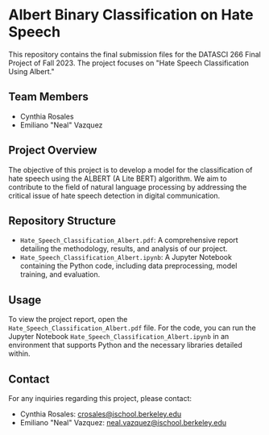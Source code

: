 # Albert Binary Classification on Hate Speech

This repository contains the final submission files for the DATASCI 266 Final Project of Fall 2023. The project focuses on "Hate Speech Classification Using Albert."

## Team Members
- Cynthia Rosales
- Emiliano "Neal" Vazquez

## Project Overview
The objective of this project is to develop a model for the classification of hate speech using the ALBERT (A Lite BERT) algorithm. We aim to contribute to the field of natural language processing by addressing the critical issue of hate speech detection in digital communication.

## Repository Structure
- `Hate_Speech_Classification_Albert.pdf`: A comprehensive report detailing the methodology, results, and analysis of our project.
- `Hate_Speech_Classification_Albert.ipynb`: A Jupyter Notebook containing the Python code, including data preprocessing, model training, and evaluation.

## Usage
To view the project report, open the `Hate_Speech_Classification_Albert.pdf` file. For the code, you can run the Jupyter Notebook `Hate_Speech_Classification_Albert.ipynb` in an environment that supports Python and the necessary libraries detailed within.

## Contact
For any inquiries regarding this project, please contact:

- Cynthia Rosales: crosales@ischool.berkeley.edu
- Emiliano "Neal" Vazquez: neal.vazquez@ischool.berkeley.edu

